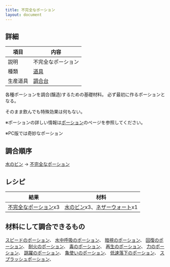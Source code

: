```yaml
---
title: 不完全なポーション
layout: document
---
```

## 詳細

|項目|内容|
|---|---|
|説明|不完全なポーション|
|種類|[道具](道具)|
|生産道具|[調合台](調合台)|

各種ポーションを調合(醸造)するための基礎材料。 必ず最初に作るポーションとなる。

そのまま飲んでも特殊効果は何もない。

※ポーションの詳しい情報は[ポーション](ポーション)のページを参照してください。

※PC版では奇妙なポーション

## 調合順序

[水のビン](水のビン) → [不完全なポーション](不完全なポーション)

## レシピ

|結果|材料|
|---|---|
|[不完全なポーション](不完全なポーション)x3|[水のビン](水のビン)x3、[ネザーウォート](ネザーウォート)x1|

## 材料にして調合できるもの

[スピードのポーション](スピードのポーション)、
[水中呼吸のポーション](水中呼吸のポーション)、
[暗視のポーション](暗視のポーション)、
[回復のポーション](回復のポーション)、
[耐火のポーション](耐火のポーション)、
[毒のポーション](毒のポーション)、
[再生のポーション](再生のポーション)、
[力のポーション](力のポーション)、
[跳躍のポーション](跳躍のポーション)、
[亀使いのポーション](亀使いのポーション)、
[低速落下のポーション](低速落下のポーション)、
[スプラッシュポーション](スプラッシュポーション)、
